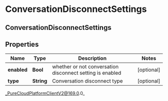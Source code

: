 # ConversationDisconnectSettings

## ConversationDisconnectSettings

## Properties

|Name | Type | Description | Notes|
|------------ | ------------- | ------------- | -------------|
| **enabled** | **Bool** | whether or not conversation disconnect setting is enabled | [optional] |
| **type** | **String** | Conversation disconnect type | [optional] |



_PureCloudPlatformClientV2@169.0.0_
